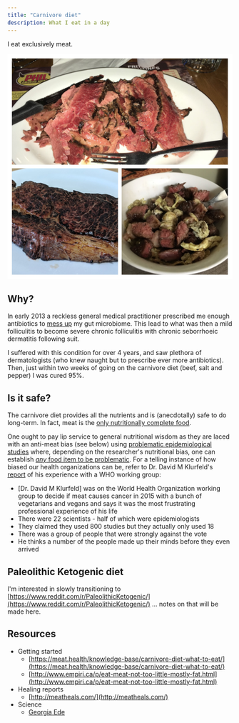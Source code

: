 ```yaml
---
title: "Carnivore diet"
description: What I eat in a day
---
```


I eat exclusively meat.

![](./static/beef.jpg)

## Why?

In early 2013 a reckless general medical practitioner prescribed me enough
antibiotics to [mess up](https://en.wikipedia.org/wiki/Dysbiosis) my gut
microbiome. This lead to what was then a mild folliculitis to become severe
chronic folliculitis with chronic seborrhoeic dermatitis following suit.

I suffered with this condition for over 4 years, and saw plethora of
dermatologists \(who knew naught but to prescribe ever more antibiotics\). Then,
just within two weeks of going on the carnivore diet \(beef, salt and pepper\) I
was cured 95%.

## Is it safe?

The carnivore diet provides all the nutrients and is \(anecdotally\) safe to do
long-term. In fact, meat is the [only nutritionally complete
food](http://www.diagnosisdiet.com/food/meats/).

One ought to pay lip service to general nutritional wisdom as they are laced
with an anti-meat bias \(see below\) using [problematic epidemiological
studies](https://www.diagnosisdiet.com/epidemilogical-studies/) where, depending
on the researcher's nutritional bias, one can establish [_any_ food item to be
problematic](https://www.reddit.com/r/ScientificNutrition/comments/buuzw5/is_everything_we_eat_associated_with_cancer_a/).
For a telling instance of how biased our health organizations can be, refer to
Dr. David M Klurfeld's
[report](https://peakhuman.libsyn.com/dr-david-klurfeld-on-meat-not-causing-cancer-bogus-vegetarian-scientists-and-balanced-nutrition)
of his experience with a WHO working group:

* \[Dr. David M Klurfeld\] was on the World Health Organization working group to decide if meat causes cancer in 2015 with a bunch of vegetarians and vegans and says it was the most frustrating professional experience of his life
* There were 22 scientists - half of which were epidemiologists
* They claimed they used 800 studies but they actually only used 18
* There was a group of people that were strongly against the vote
* He thinks a number of the people made up their minds before they even arrived

## Paleolithic Ketogenic diet

I'm interested in slowly transitioning to
[https://www.reddit.com/r/PaleolithicKetogenic/](https://www.reddit.com/r/PaleolithicKetogenic/)
... notes on that will be made here.

## Resources

* Getting started
  * [https://meat.health/knowledge-base/carnivore-diet-what-to-eat/](https://meat.health/knowledge-base/carnivore-diet-what-to-eat/)
  * [http://www.empiri.ca/p/eat-meat-not-too-little-mostly-fat.html](http://www.empiri.ca/p/eat-meat-not-too-little-mostly-fat.html)
* Healing reports
  * [http://meatheals.com/](http://meatheals.com/)
* Science
  * [Georgia Ede](http://www.diagnosisdiet.com/food/meats/)




